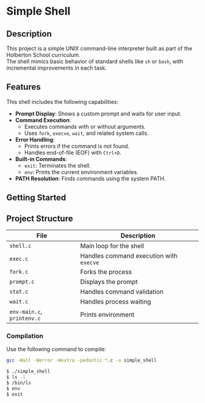 # Simple Shell

## Description

This project is a simple UNIX command-line interpreter built as part of the Holberton School curriculum.  
The shell mimics basic behavior of standard shells like `sh` or `bash`, with incremental improvements in each task.

## Features

This shell includes the following capabilities:

- **Prompt Display**: Shows a custom prompt and waits for user input.
- **Command Execution**:
  - Executes commands with or without arguments.
  - Uses `fork`, `execve`, `wait`, and related system calls.
- **Error Handling**:
  - Prints errors if the command is not found.
  - Handles end-of-file (EOF) with `Ctrl+D`.
- **Built-in Commands**:
  - `exit`: Terminates the shell.
  - `env`: Prints the current environment variables.
- **PATH Resolution**: Finds commands using the system PATH.

## Getting Started

## Project Structure
| File        | Description                         |
|-------------|-------------------------------------|
| `shell.c`   | Main loop for the shell             |
| `exec.c`    | Handles command execution with `execve` |
| `fork.c`    | Forks the process                   |
| `prompt.c`  | Displays the prompt                 |
| `stat.c`    | Handles command validation          |
| `wait.c`    | Handles process waiting             |
| `env-main.c`, `printenv.c` | Prints environment   |


### Compilation
Use the following command to compile:

```bash
gcc -Wall -Werror -Wextra -pedantic *.c -o simple_shell

$ ./simple_shell
$ ls -l
$ /bin/ls
$ env
$ exit


